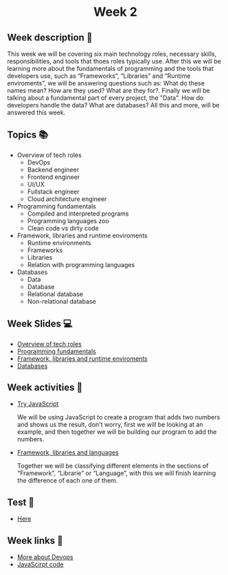 <h1 align="center">Week 2</h1>

## Week description 🏁
<p>This week we will be covering six main technology roles, necessary skills, responsibilities, and tools that thoes roles typically use. After this we will be learning more about the fundamentals of programming and the tools that developers use, such as “Frameworks”, “Libraries” and “Runtime enviroments”, we will be answering questions such as:  What do these names mean? How are they used? What are they for?. Finally we will be talking about a fundamental part of every project, the "Data". How do developers handle the data? What are databases? All this and more, will be answered this week.</p>

## Topics 📚
* Overview of tech roles
  - DevOps
  - Backend engineer
  - Frontend engineer
  - UI/UX
  - Fullstack engineer
  - Cloud architecture engineer
* Programming fundamentals
  - Compiled and interpreted programs
  - Programming languages zoo
  - Clean code vs dirty code
* Framework, libraries and runtime enviroments
  - Runtime environments
  - Frameworks
  - Libraries
  - Relation with programming languages
* Databases
  - Data
  - Database
  - Relational database
  - Non-relational database

## Week Slides 💻
* [Overview of tech roles](https://docs.google.com/presentation/d/1y9A0Ub9UcardBVzmi-pvweOHIqUd0xs6PP_UXRWogWo)
* [Programming fundamentals](https://docs.google.com/presentation/d/1nmGGSfOKCqwOXKhDtFcy28-avEd5FF7AbO6CapE02ts)
* [Framework, libraries and runtime enviroments](https://docs.google.com/presentation/d/1q8AWp7O9L-BVD0REDRhNYS-wsqacv1F4MpX24juU23E)
* [Databases](https://docs.google.com/presentation/d/1RR1aOkenzk838nYSqYZqy7sbYQuSQU6EmvYireP14iY)

## Week activities 🎉
* [Try JavaScript](https://jsbin.com/?js,console)
  <p>We will be using JavaScript to create a program that adds two numbers and shows us the result, don't worry, first we will be looking at an example, and then together we will be building our program to add the numbers.</p>
  
* [Framework, libraries and languages](https://app.mural.co/invitation/mural/bootcamp3167/1629066183970?sender=u7d13b3aa48fd45946b235761&key=54416e1c-6a71-40c1-a880-6a2993522c9d)
  <p>
  Together we will be classifying different elements in the sections of “Framework”, “Librarie” or “Language”, with this we will finish learning the difference of each one of them.</p>

## Test 📝
* [Here](https://google.com/)

## Week links 🔗
* [More about Devops](https://www.youtube.com/watch?v=8_ju_D_GoQQ&ab_channel=Simplilearn)
* [JavaScirpt code](./script/example.js)